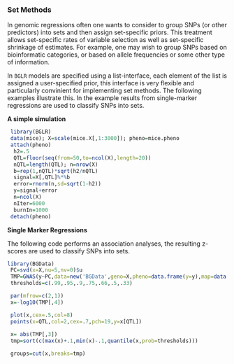 ### Set Methods

In genomic regressions often one wants to consider to group SNPs (or other predictors) into sets and then assign set-specific priors.
This treatment allows set-specific rates of variable selection as well as set-specific shrinkage of estimates. For example, one may wish to
group SNPs based on bioinformatic categories, or based on allele frequencies or some other type of information. 

In `BGLR` models are specified using a list-interface, each element of the list is assigned a user-specified prior, this interface is very 
flexible and particularly convinient for implementing set methods. The following examples illustrate this. In the example results from
single-marker regressions are used to classify SNPs into sets.

**A simple simulation**
```R
 library(BGLR)
 data(mice); X=scale(mice.X[,1:3000]); pheno=mice.pheno
 attach(pheno)
  h2=.5
  QTL=floor(seq(from=50,to=ncol(X),length=20))
  nQTL=length(QTL); n=nrow(X)
  b=rep(1,nQTL)*sqrt(h2/nQTL)
  signal=X[,QTL]%*%b
  error=rnorm(n,sd=sqrt(1-h2))
  y=signal+error
  n=ncol(X)
  nIter=6000
  burnIn=1000
 detach(pheno)
```

**Single Marker Regressions**

The following code performs an association analyses, the resulting z-scores are used to classify SNPs into sets.

```R
library(BGData)
 PC=svd(x=X,nu=5,nv=0)$u
 TMP=GWAS(y~PC,data=new('BGData',geno=X,pheno=data.frame(y=y),map=data.frame()),method='lm')
 thresholds=c(.99,.95,.9,.75,.66,.5,.33)

 par(mfrow=c(2,1))
 x=-log10(TMP[,4])

 plot(x,cex=.5,col=8)
 points(x=QTL,col=2,cex=.7,pch=19,y=x[QTL])
 
 x= abs(TMP[,3])
 tmp=sort(c(max(x)+.1,min(x)-.1,quantile(x,prob=thresholds)))

 groups=cut(x,breaks=tmp)
```

```R


```
